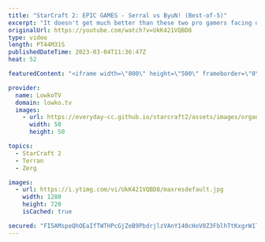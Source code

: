 ```yaml
---
title: "StarCraft 2: EPIC GAMES - Serral vs ByuN! (Best-of-5)"
excerpt: "It doesn't get much better than these two pro gamers facing off against each other in StarCraft 2. This best-of-5 series that was played at the World Championships is a match between Serral (Zerg) and ByuN (Terran). ByuN is known for his impressive offensive play, whereas Serral is known as the defensive"
originalUrl: https://youtube.com/watch?v=UkK421VQBD8
type: video
length: PT44M31S
publishedDateTime: 2023-03-04T11:36:47Z
heat: 52

featuredContent: "<iframe width=\"800\" height=\"500\" frameborder=\"0\" src=\"https://www.youtube.com/embed/UkK421VQBD8\" allow=\"accelerometer; autoplay; encrypted-media; gyroscope; picture-in-picture\" allowfullscreen></iframe>"

provider:
  name: LowkoTV
  domain: lowko.tv
  images:
    - url: https://everyday-cc.github.io/starcraft2/assets/images/organizations/lowko.tv-50x50.jpg
      width: 50
      height: 50

topics:
  - StarCraft 2
  - Terran
  - Zerg

images:
  - url: https://i.ytimg.com/vi/UkK421VQBD8/maxresdefault.jpg
    width: 1280
    height: 720
    isCached: true

secured: "FI5AMspeQhOEaIfTWTHPcGjZeB9PbdrjlzVAnY140cHoV0Z3FblhTtKxgrW1TE9Wmyk723Iojfu27LN3k3K3VBaBVqF1z1xTc4p+cNoGU6k3SQHK5DbqFLZw4Iy43lCuiPz8TJXyqXk6ZBdbPim6G44q61TbIkAgHozK+OwQ+eV7iiQ4U8lXbO7Hedg3LXUNDJ3YKhocBYRa/yYVljmuOrvxqpZ1QGba6cDKionNBsQ+scyI8PE3hMNmgIUVq44vbMqyTPJlnnN4K1t90IYRh1gRlPqx+ULMcSQ9NQl3n7a7/K7/SnRabYhnHzoOrEpxGpE8my+SaA6A5uGeHDI24pl8Y5RSXUL0EJARjMXEEoHYsCBOGu/Z1bX2MWPtrAP61xwbXWSf4VpNiQ+Jxb11onSrBioOPtTDvehgudzbm6k=;E59p0onpPXq/wjyJgOa4Ow=="
---
```


